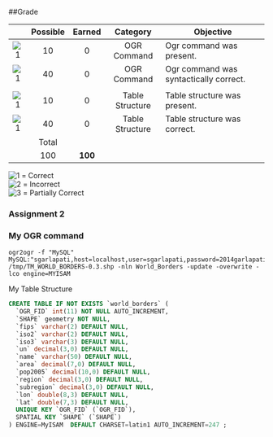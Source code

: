 ##Grade

|    |Possible|Earned|Category     | Objective                                          | 
|:--:|:------:|:----:|:-----------:|----------------------------------------------------|
|![1]|    10  |   0   | OGR Command | Ogr command was present.                          |
|![1]|    40  |   0   | OGR Command | Ogr command was syntactically correct.            |
|    |        |      |             |                                                    |
|![1]|    10  |   0   | Table Structure | Table structure was present.                  |
|![1]|    40  |   0   | Table Structure | Table structure was correct.                  |
|    | Total  |      |             |                                                    |
|    |    100 |   **100**   |  |    |



![1] = Correct <br>
![2] = Incorrect <br>
![3] = Partially Correct <br>

[1]: https://raw.githubusercontent.com/rugbyprof/5443-Spatial-Database/master/media/correct.png
[2]: https://raw.githubusercontent.com/rugbyprof/5443-Spatial-Database/master/media/incorrect.png
[3]: https://raw.githubusercontent.com/rugbyprof/5443-Spatial-Database/master/media/partial.png


### Assignment 2

### My OGR command

```
ogr2ogr -f "MySQL" MySQL:"sgarlapati,host=localhost,user=sgarlapati,password=2014garlapati,port=3036" /tmp/TM_WORLD_BORDERS-0.3.shp -nln World_Borders -update -overwrite -lco engine=MYISAM
```

My Table Structure

```sql
CREATE TABLE IF NOT EXISTS `world_borders` (
  `OGR_FID` int(11) NOT NULL AUTO_INCREMENT,
  `SHAPE` geometry NOT NULL,
  `fips` varchar(2) DEFAULT NULL,
  `iso2` varchar(2) DEFAULT NULL,
  `iso3` varchar(3) DEFAULT NULL,
  `un` decimal(3,0) DEFAULT NULL,
  `name` varchar(50) DEFAULT NULL,
  `area` decimal(7,0) DEFAULT NULL,
  `pop2005` decimal(10,0) DEFAULT NULL,
  `region` decimal(3,0) DEFAULT NULL,
  `subregion` decimal(3,0) DEFAULT NULL,
  `lon` double(8,3) DEFAULT NULL,
  `lat` double(7,3) DEFAULT NULL,
  UNIQUE KEY `OGR_FID` (`OGR_FID`),
  SPATIAL KEY `SHAPE` (`SHAPE`)
) ENGINE=MyISAM  DEFAULT CHARSET=latin1 AUTO_INCREMENT=247 ;
```
